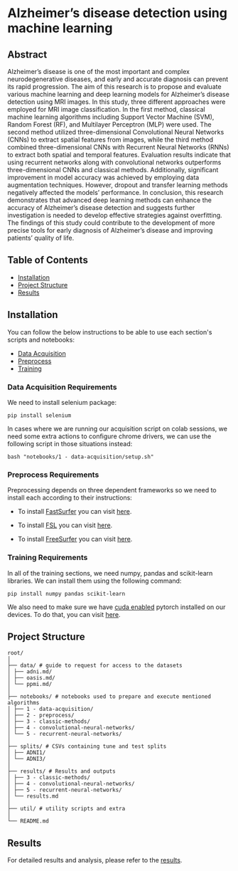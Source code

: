 # Alzheimer’s disease detection using machine learning

## Abstract

Alzheimer’s disease is one of the most important and complex neurodegenerative diseases,
and early and accurate diagnosis can prevent its rapid progression. The aim of this research is
to propose and evaluate various machine learning and deep learning models for Alzheimer’s
disease detection using MRI images. In this study, three different approaches were employed
for MRI image classification. In the first method, classical machine learning algorithms including 
Support Vector Machine (SVM), Random Forest (RF), and Multilayer Perceptron
(MLP) were used. The second method utilized three-dimensional Convolutional Neural Networks (CNNs) 
to extract spatial features from images, while the third method combined three-dimensional 
CNNs with Recurrent Neural Networks (RNNs) to extract both spatial and temporal features. 
Evaluation results indicate that using recurrent networks along with convolutional 
networks outperforms three-dimensional CNNs and classical methods. Additionally,
significant improvement in model accuracy was achieved by employing data augmentation
techniques. However, dropout and transfer learning methods negatively affected the models’
performance. In conclusion, this research demonstrates that advanced deep learning methods
can enhance the accuracy of Alzheimer’s disease detection and suggests further investigation
is needed to develop effective strategies against overfitting. The findings of this study could
contribute to the development of more precise tools for early diagnosis of Alzheimer’s disease
and improving patients’ quality of life.

## Table of Contents
- [Installation](#installation)
- [Project Structure](#project-structure)
- [Results](#results)
<!-- - [Acknowledgements](#acknowledgements) -->
<!-- - [License](#license) -->
<!-- - [Usage](#usage) -->
<!-- - [Configuration](#configuration) -->
<!-- - [Contributing](#contributing) -->

## Installation

You can follow the below instructions to be able to use each section's scripts and notebooks:

- [Data Acquisition](#data-acquisition-requirements)
- [Preprocess](#preprocess-requirements)
- [Training](#training-requirements)

### Data Acquisition Requirements

We need to install selenium package:

```shell
pip install selenium
```

In cases where we are running our acquisition script on colab sessions, we need some extra actions to configure chrome drivers, we can use the following script in those situations instead:

```shell
bash "notebooks/1 - data-acquisition/setup.sh"
```

### Preprocess Requirements

Preprocessing depends on three dependent frameworks so we need to install each according to their instructions:

- To install [FastSurfer](https://github.com/Deep-MI/FastSurfer) you can visit [here](https://github.com/Deep-MI/FastSurfer/blob/dev/doc/overview/INSTALL.md).

- To install [FSL](https://fsl.fmrib.ox.ac.uk/fsl/fslwiki/FSL) you can visit [here](https://fsl.fmrib.ox.ac.uk/fsl/fslwiki/FslInstallation).

- To install [FreeSurfer](https://surfer.nmr.mgh.harvard.edu/fswiki/FreeSurferWiki) you can visit [here](https://surfer.nmr.mgh.harvard.edu/fswiki/DownloadAndInstall).

### Training Requirements

In all of the training sections, we need numpy, pandas and scikit-learn libraries. We can install them using the following command:

```shell
pip install numpy pandas scikit-learn
```

We also need to make sure we have <ins>cuda enabled</ins> pytorch installed on our devices. To do that, you can visit [here](https://pytorch.org/).

## Project Structure

```
root/
│
├── data/ # guide to request for access to the datasets
│ ├── adni.md/
│ ├── oasis.md/
│ └── ppmi.md/ 
│
├── notebooks/ # notebooks used to prepare and execute mentioned algorithms
│ ├── 1 - data-acquisition/ 
│ ├── 2 - preprocess/ 
│ ├── 3 - classic-methods/ 
│ ├── 4 - convolutional-neural-networks/ 
│ └── 5 - recurrent-neural-networks/
│
├── splits/ # CSVs containing tune and test splits
│ ├── ADNI1/ 
│ └── ADNI3/ 
│
├── results/ # Results and outputs
│ ├── 3 - classic-methods/
│ ├── 4 - convolutional-neural-networks/
│ ├── 5 - recurrent-neural-networks/
│ └── results.md
│
├── util/ # utility scripts and extra
│
└── README.md

```

## Results

For detailed results and analysis, please refer to the [results](./results/results.md).

<!-- ## Acknowledgements -->

<!-- ## License -->

<!-- ## Usage -->

<!-- ## Configuration -->

<!-- ## Contributing -->
